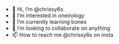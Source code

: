 - 👋 Hi, I’m @chrissy6s
- 👀 I’m interested in oneirology
- 🌱 I’m currently learning bones
- 💞️ I’m looking to collaborate on anything
- 📫 How to reach me @chrissy6s on insta
<!---
chrissy6s/chrissy6s is a ✨ special ✨ repository because its `README.md` (this file) appears on your GitHub profile.
You can click the Preview link to take a look at your changes.
--->
